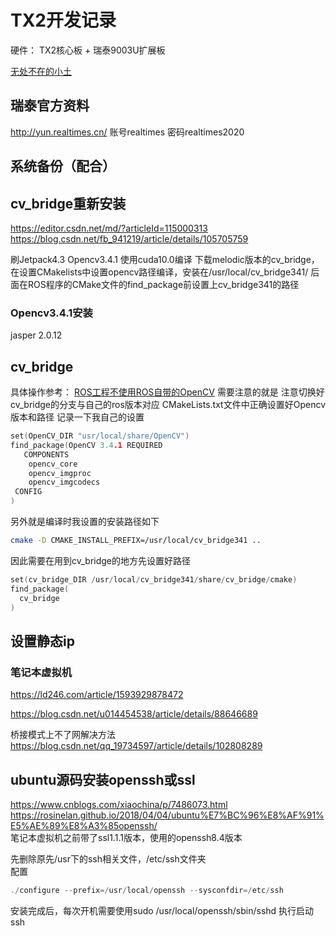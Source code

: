 # TX2开发记录  

硬件： TX2核心板 + 瑞泰9003U扩展板  

[无处不在的小土](https://gaoyichao.com/Xiaotu/?book=ros&title=%E7%94%A8SDF%E6%96%87%E4%BB%B6%E6%A8%A1%E6%8B%9F%E6%BF%80%E5%85%89%E9%9B%B7%E8%BE%BE)


## 瑞泰官方资料  

http://yun.realtimes.cn/   账号realtimes    密码realtimes2020  


## 系统备份（配合）





## cv_bridge重新安装  
https://editor.csdn.net/md/?articleId=115000313  
https://blog.csdn.net/fb_941219/article/details/105705759

刷Jetpack4.3
Opencv3.4.1 使用cuda10.0编译
下载melodic版本的cv_bridge，在设置CMakelists中设置opencv路径编译，安装在/usr/local/cv_bridge341/
后面在ROS程序的CMake文件的find_package前设置上cv_bridge341的路径

### Opencv3.4.1安装


jasper 2.0.12 

## cv_bridge
具体操作参考：
[ROS工程不使用ROS自带的OpenCV](https://blog.csdn.net/fb_941219/article/details/105705759)
需要注意的就是
注意切换好cv_bridge的分支与自己的ros版本对应
CMakeLists.txt文件中正确设置好Opencv版本和路径
记录一下我自己的设置
```cpp
set(OpenCV_DIR "usr/local/share/OpenCV")
find_package(OpenCV 3.4.1 REQUIRED
   COMPONENTS
    opencv_core
    opencv_imgproc
    opencv_imgcodecs
 CONFIG
)
```
另外就是编译时我设置的安装路径如下

```bash
cmake -D CMAKE_INSTALL_PREFIX=/usr/local/cv_bridge341 ..
```
因此需要在用到cv_bridge的地方先设置好路径
```cpp
set(cv_bridge_DIR /usr/local/cv_bridge341/share/cv_bridge/cmake)
find_package(
  cv_bridge
)
```


## 设置静态ip    

### 笔记本虚拟机   
https://ld246.com/article/1593929878472   

https://blog.csdn.net/u014454538/article/details/88646689  

桥接模式上不了网解决方法  
https://blog.csdn.net/qq_19734597/article/details/102808289  


## ubuntu源码安装openssh或ssl   

https://www.cnblogs.com/xiaochina/p/7486073.html  
https://rosinelan.github.io/2018/04/04/ubuntu%E7%BC%96%E8%AF%91%E5%AE%89%E8%A3%85openssh/  
笔记本虚拟机之前带了ssl1.1.1版本，使用的openssh8.4版本  

先删除原先/usr下的ssh相关文件，/etc/ssh文件夹  
配置  
```cpp
./configure --prefix=/usr/local/openssh --sysconfdir=/etc/ssh
```



安装完成后，每次开机需要使用sudo /usr/local/openssh/sbin/sshd  执行启动ssh  


